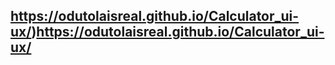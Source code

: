 
## https://odutolaisreal.github.io/Calculator_ui-ux/)https://odutolaisreal.github.io/Calculator_ui-ux/

